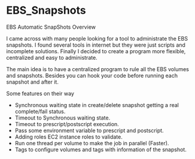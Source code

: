 EBS_Snapshots
=================

EBS Automatic SnapShots
Overview

I came across with many people looking for a tool to administrate the EBS snapshots.
I found several tools in internet but they were just scripts and incomplete solutions.
Finally I decided to create a program more flexible, centralized and easy to administrate.

The main idea is to have a centralized program to rule all the EBS volumes and snapshots.
Besides you can  hook your code before running each snapshot and after it. 

Some features on their way

* Synchronous  waiting state in create/delete snapshot getting a real complete/fail status.
* Timeout to Synchronous  waiting state.
* Timeout to prescript/postscript execution.
* Pass some environment variable to prescript and postscript.
* Adding roles EC2 instance roles to validate.
* Run one thread per volume to make the job in parallel (Faster).
* Tags to configure volumes and tags with information of the snapshot.
